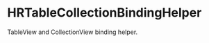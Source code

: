 HRTableCollectionBindingHelper
==========================

TableView and CollectionView binding helper.
